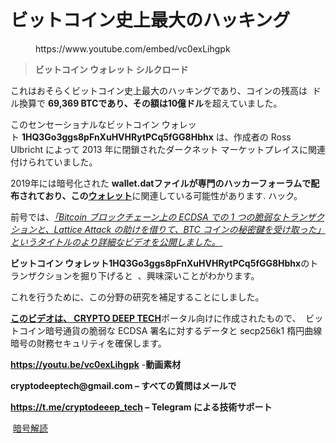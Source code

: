 # ビットコイン史上最大のハッキング

<!-- wp:embed {"url":"https://www.youtube.com/embed/vc0exLihgpk","type":"rich","providerNameSlug":"вставить-обработчик","responsive":true,"className":"wp-embed-aspect-4-3 wp-has-aspect-ratio"} -->
<figure class="wp-block-embed is-type-rich is-provider-вставить-обработчик wp-block-embed-вставить-обработчик wp-embed-aspect-4-3 wp-has-aspect-ratio"><div class="wp-block-embed__wrapper">
https://www.youtube.com/embed/vc0exLihgpk
</div></figure>
<!-- /wp:embed -->

<!-- wp:quote -->
<blockquote class="wp-block-quote"><!-- wp:paragraph -->
<p><strong>ビットコイン ウォレット シルクロード</strong></p>
<!-- /wp:paragraph --></blockquote>
<!-- /wp:quote -->

<!-- wp:paragraph -->
<p>これはおそらくビットコイン史上最大のハッキングであり、コインの残高は&nbsp;&nbsp;ドル換算で&nbsp;<strong>69,369 BTCであり、その額は</strong><strong>10億ドル</strong>を超えていました。</p>
<!-- /wp:paragraph -->

<!-- wp:paragraph -->
<p>このセンセーショナルなビットコイン ウォレット&nbsp;<strong>1HQ3Go3ggs8pFnXuHVHRytPCq5fGG8Hbhx</strong>&nbsp;は、作成者の Ross Ulbricht によって 2013 年に閉鎖されたダークネット マーケットプレイスに関連付けられていました。</p>
<!-- /wp:paragraph -->

<!-- wp:paragraph -->
<p>2019年には暗号化された&nbsp;<strong>wallet.datファイルが専門のハッカーフォーラムで配布されており、この</strong><strong><a href="https://www.youtube.com/watch?v=YP4Xj6gUcf4" target="_blank" rel="noreferrer noopener">ウォレット</a></strong>に関連している可能性があります.&nbsp;ハック。</p>
<!-- /wp:paragraph -->

<!-- wp:paragraph -->
<p>前号では、<em><a href="https://cryptodeep.ru/lattice-attack/" target="_blank" rel="noreferrer noopener">「Bitcoin ブロックチェーン上の ECDSA での 1 つの脆弱なトランザクションと、Lattice Attack の助けを借りて、BTC コインの秘密鍵を受け取った」というタイトルのより詳細なビデオを公開しました。</a></em><a href="https://www.youtube.com/watch?v=YP4Xj6gUcf4" target="_blank" rel="noreferrer noopener">&nbsp;</a><em><a href="https://cryptodeep.ru/lattice-attack/" target="_blank" rel="noreferrer noopener"></a></em></p>
<!-- /wp:paragraph -->

<!-- wp:paragraph -->
<p><strong>ビットコイン ウォレット1HQ3Go3ggs8pFnXuHVHRytPCq5fGG8Hbhx</strong>のトランザクションを掘り下げると&nbsp;&nbsp;、興味深いことがわかります。</p>
<!-- /wp:paragraph -->

<!-- wp:paragraph -->
<p>これを行うために、この分野の研究を補足することにしました。</p>
<!-- /wp:paragraph -->

<!-- wp:paragraph -->
<p><strong><a href="https://github.com/demining?tab=repositories" target="_blank" rel="noreferrer noopener">このビデオは、 CRYPTO DEEP TECH</a></strong>ポータル向けに作成されたもので、&nbsp;&nbsp;ビットコイン暗号通貨の脆弱な ECDSA 署名に対するデータと secp256k1 楕円曲線暗号の財務セキュリティを確保します。</p>
<!-- /wp:paragraph -->

<!-- wp:paragraph -->
<p><strong><a href="https://youtu.be/vc0exLihgpk" target="_blank" rel="noreferrer noopener">https://youtu.be/vc0exLihgpk</a></strong>&nbsp;-<strong>動画素材</strong></p>
<!-- /wp:paragraph -->

<!-- wp:paragraph -->
<p><strong>cryptodeeptech@gmail.com – すべての質問はメールで</strong></p>
<!-- /wp:paragraph -->

<!-- wp:paragraph -->
<p><strong><a href="https://t.me/cryptodeep_tech" target="_blank" rel="noreferrer noopener">https://t.me/cryptodeeep_tech</a>&nbsp;– Telegram による技術サポート</strong></p>
<!-- /wp:paragraph -->

<!-- wp:paragraph -->
<p>&nbsp;<a href="https://cryptodeep.ru/category/%d0%ba%d1%80%d0%b8%d0%bf%d1%82%d0%be%d0%b0%d0%bd%d0%b0%d0%bb%d0%b8%d0%b7/">暗号解読</a></p>
<!-- /wp:paragraph -->
